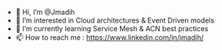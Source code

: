 - 👋 Hi, I’m @Jmadih
- 👀 I’m interested in Cloud architectures & Event Driven models
- 🌱 I’m currently learning Service Mesh & ACN best practices
- 📫 How to reach me : https://www.linkedin.com/in/jmadih/

<!---
Jmadih/Jmadih is a ✨ special ✨ repository because its `README.md` (this file) appears on your GitHub profile.
You can click the Preview link to take a look at your changes.
--->
